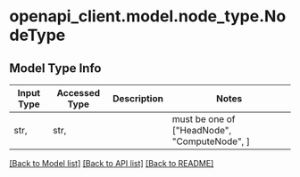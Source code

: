 # openapi_client.model.node_type.NodeType

## Model Type Info
Input Type | Accessed Type | Description | Notes
------------ | ------------- | ------------- | -------------
str,  | str,  |  | must be one of ["HeadNode", "ComputeNode", ] 

[[Back to Model list]](../../README.md#documentation-for-models) [[Back to API list]](../../README.md#documentation-for-api-endpoints) [[Back to README]](../../README.md)

